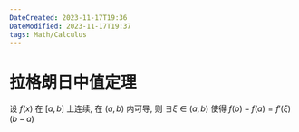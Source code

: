 ```yaml
---
DateCreated: 2023-11-17T19:36
DateModified: 2023-11-17T19:37
tags: Math/Calculus
---
```

# 拉格朗日中值定理

设 $f(x)$ 在 $[a, b]$ 上连续, 在 $(a, b)$ 内可导, 则 $\exists  \xi \in (a, b)$ 使得 $f(b)-f(a)=f'(\xi)(b-a)$
